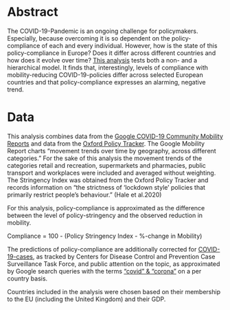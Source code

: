 # Abstract
The COVID-19-Pandemic is an ongoing challenge for policymakers. Especially, because overcoming it is so dependent on the policy-compliance of each and every individual. However, how is the state of this policy-compliance in Europe? Does it differ across different countries and how does it evolve over time? [This analysis](https://github.com/philippolis/COVID19Compliance/blob/main/Draft.pdf) tests both a non- and a hierarchical model. It finds that, interestingly, levels of compliance with mobility-reducing COVID-19-policies differ across selected European countries and that policy-compliance expresses an alarming, negative trend.

# Data
This analysis combines data from the [Google COVID-19 Community Mobility Reports](https://www.google.com/covid19/mobility) and data from the [Oxford Policy Tracker](https://www.bsg.ox.ac.uk/research/research-projects/coronavirus-government-response-tracker). The Google Mobility Report charts “movement trends over time by geography, across different categories.” For the sake of this analysis the movement trends of the categories retail and recreation, supermarkets and pharmacies, public transport and workplaces were included and averaged without weighting. The Stringency Index was obtained from the Oxford Policy Tracker and records information on “the strictness of ‘lockdown style’ policies that primarily restrict people’s behaviour.” (Hale et al.2020)

For this analysis, policy-compliance is approximated as the difference between the level of policy-stringency and the observed reduction in mobility.

Compliance = 100 - (Policy Stringency Index - %-change in Mobility)

The predictions of policy-compliance are additionally corrected for [COVID-19-cases](https://data.cdc.gov/Case-Surveillance/COVID-19-Case-Surveillance-Public-Use-Data/vbim-akqf/), as tracked by Centers for Disease Control and Prevention Case Surveillance Task Force, and public attention on the topic, as approximated by Google search queries with the terms [“covid” & “corona”](https://trends.google.com/trends/explore?q=covid,corona) on a per country basis.

Countries included in the analysis were chosen based on their membership to the EU (including the United
Kingdom) and their GDP.
